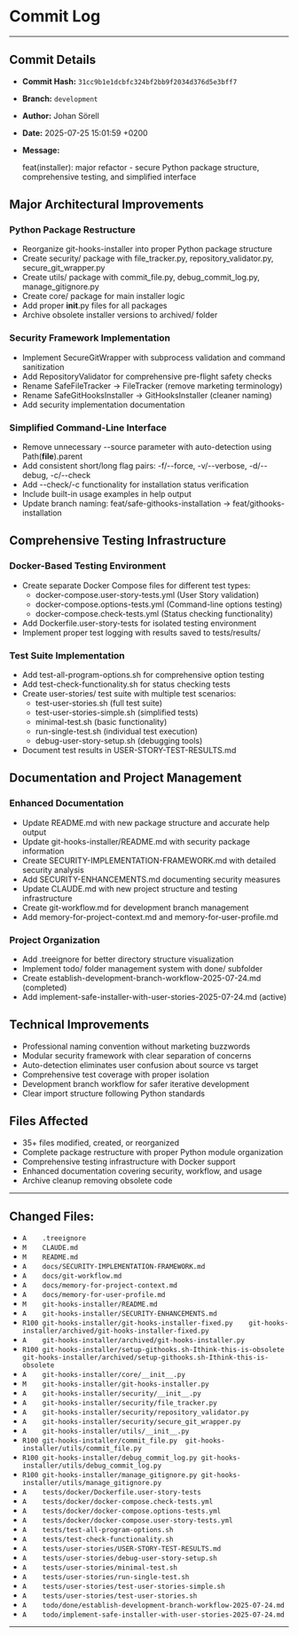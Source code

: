 # Commit Log

---

## Commit Details

- **Commit Hash:**   `31cc9b1e1dcbfc324bf2bb9f2034d376d5e3bff7`
- **Branch:**        `development`
- **Author:**        Johan Sörell
- **Date:**          2025-07-25 15:01:59 +0200
- **Message:**

  feat(installer): major refactor - secure Python package structure, comprehensive testing, and simplified interface

## Major Architectural Improvements

### Python Package Restructure
- Reorganize git-hooks-installer into proper Python package structure
- Create security/ package with file_tracker.py, repository_validator.py, secure_git_wrapper.py
- Create utils/ package with commit_file.py, debug_commit_log.py, manage_gitignore.py
- Create core/ package for main installer logic
- Add proper __init__.py files for all packages
- Archive obsolete installer versions to archived/ folder

### Security Framework Implementation
- Implement SecureGitWrapper with subprocess validation and command sanitization
- Add RepositoryValidator for comprehensive pre-flight safety checks
- Rename SafeFileTracker → FileTracker (remove marketing terminology)
- Rename SafeGitHooksInstaller → GitHooksInstaller (cleaner naming)
- Add security implementation documentation

### Simplified Command-Line Interface
- Remove unnecessary --source parameter with auto-detection using Path(__file__).parent
- Add consistent short/long flag pairs: -f/--force, -v/--verbose, -d/--debug, -c/--check
- Add --check/-c functionality for installation status verification
- Include built-in usage examples in help output
- Update branch naming: feat/safe-githooks-installation → feat/githooks-installation

## Comprehensive Testing Infrastructure

### Docker-Based Testing Environment
- Create separate Docker Compose files for different test types:
  - docker-compose.user-story-tests.yml (User Story validation)
  - docker-compose.options-tests.yml (Command-line options testing)
  - docker-compose.check-tests.yml (Status checking functionality)
- Add Dockerfile.user-story-tests for isolated testing environment
- Implement proper test logging with results saved to tests/results/

### Test Suite Implementation
- Add test-all-program-options.sh for comprehensive option testing
- Add test-check-functionality.sh for status checking tests
- Create user-stories/ test suite with multiple test scenarios:
  - test-user-stories.sh (full test suite)
  - test-user-stories-simple.sh (simplified tests)
  - minimal-test.sh (basic functionality)
  - run-single-test.sh (individual test execution)
  - debug-user-story-setup.sh (debugging tools)
- Document test results in USER-STORY-TEST-RESULTS.md

## Documentation and Project Management

### Enhanced Documentation
- Update README.md with new package structure and accurate help output
- Update git-hooks-installer/README.md with security package information
- Create SECURITY-IMPLEMENTATION-FRAMEWORK.md with detailed security analysis
- Add SECURITY-ENHANCEMENTS.md documenting security measures
- Update CLAUDE.md with new project structure and testing infrastructure
- Create git-workflow.md for development branch management
- Add memory-for-project-context.md and memory-for-user-profile.md

### Project Organization
- Add .treeignore for better directory structure visualization
- Implement todo/ folder management system with done/ subfolder
- Create establish-development-branch-workflow-2025-07-24.md (completed)
- Add implement-safe-installer-with-user-stories-2025-07-24.md (active)

## Technical Improvements
- Professional naming convention without marketing buzzwords
- Modular security framework with clear separation of concerns
- Auto-detection eliminates user confusion about source vs target
- Comprehensive test coverage with proper isolation
- Development branch workflow for safer iterative development
- Clear import structure following Python standards

## Files Affected
- 35+ files modified, created, or reorganized
- Complete package restructure with proper Python module organization
- Comprehensive testing infrastructure with Docker support
- Enhanced documentation covering security, workflow, and usage
- Archive cleanup removing obsolete code

---

## Changed Files:

- `A	.treeignore`
- `M	CLAUDE.md`
- `M	README.md`
- `A	docs/SECURITY-IMPLEMENTATION-FRAMEWORK.md`
- `A	docs/git-workflow.md`
- `A	docs/memory-for-project-context.md`
- `A	docs/memory-for-user-profile.md`
- `M	git-hooks-installer/README.md`
- `A	git-hooks-installer/SECURITY-ENHANCEMENTS.md`
- `R100	git-hooks-installer/git-hooks-installer-fixed.py	git-hooks-installer/archived/git-hooks-installer-fixed.py`
- `A	git-hooks-installer/archived/git-hooks-installer.py`
- `R100	git-hooks-installer/setup-githooks.sh-Ithink-this-is-obsolete	git-hooks-installer/archived/setup-githooks.sh-Ithink-this-is-obsolete`
- `A	git-hooks-installer/core/__init__.py`
- `M	git-hooks-installer/git-hooks-installer.py`
- `A	git-hooks-installer/security/__init__.py`
- `A	git-hooks-installer/security/file_tracker.py`
- `A	git-hooks-installer/security/repository_validator.py`
- `A	git-hooks-installer/security/secure_git_wrapper.py`
- `A	git-hooks-installer/utils/__init__.py`
- `R100	git-hooks-installer/commit_file.py	git-hooks-installer/utils/commit_file.py`
- `R100	git-hooks-installer/debug_commit_log.py	git-hooks-installer/utils/debug_commit_log.py`
- `R100	git-hooks-installer/manage_gitignore.py	git-hooks-installer/utils/manage_gitignore.py`
- `A	tests/docker/Dockerfile.user-story-tests`
- `A	tests/docker/docker-compose.check-tests.yml`
- `A	tests/docker/docker-compose.options-tests.yml`
- `A	tests/docker/docker-compose.user-story-tests.yml`
- `A	tests/test-all-program-options.sh`
- `A	tests/test-check-functionality.sh`
- `A	tests/user-stories/USER-STORY-TEST-RESULTS.md`
- `A	tests/user-stories/debug-user-story-setup.sh`
- `A	tests/user-stories/minimal-test.sh`
- `A	tests/user-stories/run-single-test.sh`
- `A	tests/user-stories/test-user-stories-simple.sh`
- `A	tests/user-stories/test-user-stories.sh`
- `A	todo/done/establish-development-branch-workflow-2025-07-24.md`
- `A	todo/implement-safe-installer-with-user-stories-2025-07-24.md`

---
